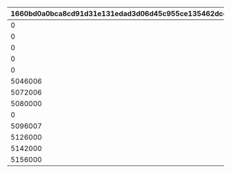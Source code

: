 |1660bd0a0bca8cd91d31e131edad3d06d45c955ce135462dcced03bb29886147|6598ae61e910b7a5758dc4f770603712d8fc8229f5937e81dd2c6de10a7246b1|049cae8710dd3acc68468e597b7b839a57765d2fb25ba31f0acea399b7274705|d6376f4ce9acb84be6ed0294bd9a46aea2039b8be9098c352251d73b88efbfd4|c425d8434229367fcba7c06d4b60c194a8e84da2bddcee8fd7479ed527feae06|5058f5d275647804c08c518bf9f1aae8e52204a820253f0b1abb1f7de18895cc|56a0a6a0a452e512d8c3c6ccea22a4737c820a3aecbac93e2f9a48d973d1a0ec|47f937326a0dde0f3212ae2716eb001829f849d488be420cd1739ee0cb61c070|aba7f6e81d146c5d0219ee7e0729969a22f831d544a4981fd1eb0139bd45c83a|dc9f70ea9ae021f8888a80f75a119c958802635f3395922e11d611ca9a406fab|59c2e3cde7a5f84143410f44248a44f83bd49c240b3a54b3092f7d519be434c1|
| --- | --- | --- | --- | --- | --- | --- | --- | --- | --- | --- |
|0|1001|1|10011105|0|1|10011|pt|0|2|0|
|0|1002|1|10015103|0|2|10015|m|1|2|0|
|0|1003|1|10021108|5021700|3|10021|pt|0|2|0|
|0|1004|1|5027007|5027700|4|10027|pt|0|3|0|
|0|1005|1|10040105|5040700|5|10040|pt|0|2|0|
|5046006|1006|1|5046006|0|6|10046|pt|0|1|1|
|5072006|1007|1|5072006|0|7|10072|pt|0|3|3|
|5080000|1008|0|5080007|5080700|8|10080|pt|0|3|3|
|0|1009|0|0|9004201|9|0|pt|0|0|0|
|5096007|1010|1|5096007|5096700|10|10096|pt|0|1|3|
|5126000|1012|1|10126107|0|11|10126|pt|0|2|3|
|5142000|1013|1|5142007|5142700|12|10142|pt|0|3|1|
|5156000|1014|1|5156007|5156700|13|10156|pt|0|3|1|